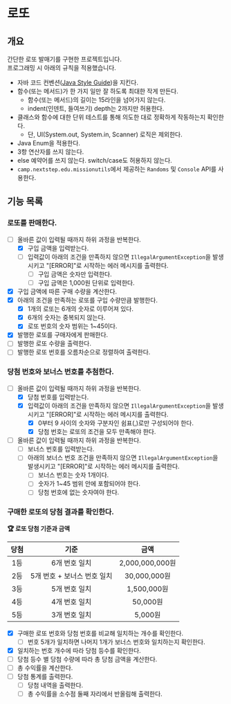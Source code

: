# 로또

## 개요

간단한 로또 발매기를 구현한 프로젝트입니다.<br>
프로그래밍 시 아래의 규칙을 적용했습니다.

- 자바 코드 컨벤션([Java Style Guide](https://github.com/woowacourse/woowacourse-docs/tree/main/styleguide/java))을 지킨다.
- 함수(또는 메서드)가 한 가지 일만 잘 하도록 최대한 작게 만든다.
    - 함수(또는 메서드)의 길이는 15라인을 넘어가지 않는다.
    - indent(인덴트, 들여쓰기) depth는 2까지만 허용한다.
- 클래스와 함수에 대한 단위 테스트를 통해 의도한 대로 정확하게 작동하는지 확인한다.
    - 단, UI(System.out, System.in, Scanner) 로직은 제외한다.
- Java Enum을 적용한다.
- 3항 연산자를 쓰지 않는다.
- else 예약어를 쓰지 않는다. switch/case도 허용하지 않는다.
- `camp.nextstep.edu.missionutils`에서 제공하는 `Randoms` 및 `Console` API를 사용한다.

## 기능 목록

### 로또를 판매한다.

- [ ] 올바른 값이 입력될 때까지 하위 과정을 반복한다.
    - [X] 구입 금액을 입력받는다.
    - [ ] 입력값이 아래의 조건을 만족하지 않으면 `IllegalArgumentException`을 발생시키고 "[ERROR]"로 시작하는 에러 메시지를 출력한다.
        - [ ] 구입 금액은 숫자만 입력한다.
        - [ ] 구입 금액은 1,000원 단위로 입력한다.
- [X] 구입 금액에 따른 구매 수량을 계산한다.
- [X] 아래의 조건을 만족하는 로또를 구입 수량만큼 발행한다.
    - [X] 1개의 로또는 6개의 숫자로 이루어져 있다.
    - [X] 6개의 숫자는 중복되지 않는다.
    - [X] 로또 번호의 숫자 범위는 1~45이다.
- [X] 발행한 로또를 구매자에게 판매한다.
- [ ] 발행한 로또 수량을 출력한다.
- [ ] 발행한 로또 번호를 오름차순으로 정렬하여 출력한다.

### 당첨 번호와 보너스 번호를 추첨한다.

- [ ] 올바른 값이 입력될 때까지 하위 과정을 반복한다.
    - [X] 당첨 번호를 입력받는다.
    - [X] 입력값이 아래의 조건을 만족하지 않으면 `IllegalArgumentException`을 발생시키고 "[ERROR]"로 시작하는 에러 메시지를 출력한다.
        - [X] 0부터 9 사이의 숫자와 구분자인 쉼표(,)로만 구성되어야 한다.
        - [X] 당첨 번호는 로또의 조건을 모두 만족해야 한다. 
- [ ] 올바른 값이 입력될 때까지 하위 과정을 반복한다.
    - [ ] 보너스 번호를 입력받는다.
    - [ ] 아래의 보너스 번호 조건을 만족하지 않으면 `IllegalArgumentException`을 발생시키고 "[ERROR]"로 시작하는 에러 메시지를 출력한다.
        - [ ] 보너스 번호는 숫자 1개이다.
        - [ ] 숫자가 1~45 범위 안에 포함되어야 한다.
        - [ ] 당첨 번호에 없는 숫자여야 한다.

### 구매한 로또의 당첨 결과를 확인한다.

**🏆 로또 당첨 기준과 금액**

| 당첨 |        기준         |       금액       |
|:--:|:-----------------:|:--------------:|
| 1등 |     6개 번호 일치      | 2,000,000,000원 |
| 2등 | 5개 번호 + 보너스 번호 일치 |  30,000,000원   |
| 3등 |     5개 번호 일치      |   1,500,000원   |
| 4등 |     4개 번호 일치      |    50,000원     |
| 5등 |     3개 번호 일치      |     5,000원     |

- [X] 구매한 로또 번호와 당첨 번호를 비교해 일치하는 개수를 확인한다.
    - [ ] 번호 5개가 일치하면 나머지 1개가 보너스 번호와 일치하는지 확인한다.
- [X] 일치하는 번호 개수에 따라 당첨 등수를 확인한다.
- [ ] 당첨 등수 별 당첨 수량에 따라 총 당첨 금액을 계산한다.
- [ ] 총 수익률을 계산한다.
- [ ] 당첨 통계를 출력한다.
    - [ ] 당첨 내역을 출력한다.
    - [ ] 총 수익률을 소수점 둘째 자리에서 반올림해 출력한다.